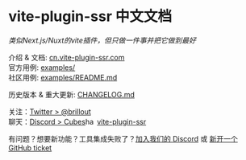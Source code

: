 # vite-plugin-ssr 中文文档

*类似Next.js/Nuxt的vite插件，但只做一件事并把它做到最好*

介绍 & 文档: [cn.vite-plugin-ssr.com](https://cn.vite-plugin-ssr.com)
<br/>
官方用例: [examples/](https://github.com/brillout/vite-plugin-ssr/tree/main/examples)
<br/>
社区用例: [examples/README.md](https://github.com/brillout/vite-plugin-ssr/tree/main/examples#community-examples)

历史版本 & 重大更新: [CHANGELOG.md](/CHANGELOG.md)

关注：[Twitter > @brillout](https://twitter.com/brillout)
<br/>
聊天：<a href="https://discord.com/invite/dSDMGGJZQy">Discord > Cubes<img src="./images/icons/hash.svg" height="17" width="23" valign="text-bottom" alt="hash"/>vite-plugin-ssr</a>


有问题？想要新功能？工具集成失败了？<a href="https://discord.com/invite/dSDMGGJZQy">加入我们的 Discord</a> 或 <a href="https://github.com/brillout/vite-plugin-ssr/issues/new">新开一个 GitHub ticket</a>
